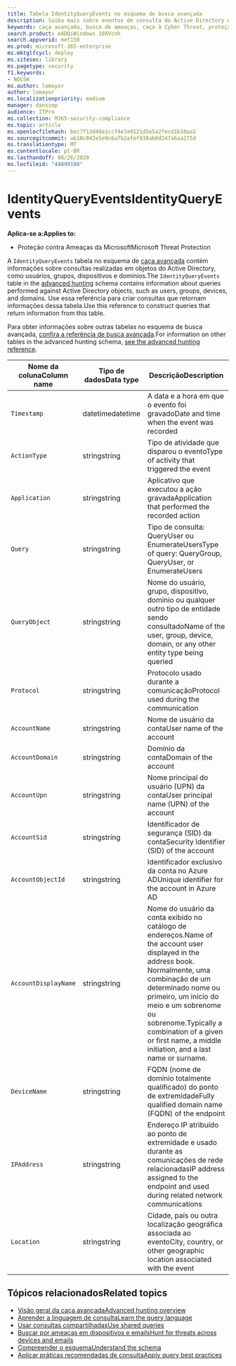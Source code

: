 ```yaml
---
title: Tabela IdentityQueryEvents no esquema de busca avançada
description: Saiba mais sobre eventos de consulta do Active Directory na tabela IdentityQueryEvents do esquema de busca avançada
keywords: caça avançada, busca de ameaças, caça à Cyber Threat, proteção de ameaças da Microsoft, Microsoft 365, MTP, M365, Search, Query, telemetria, referência de esquema, Kusto, tabela, coluna, tipo de dados, descrição, IdentityQueryEvents, Azure AD, Active Directory, Azure ATP, identidades, consultas LDAP
search.product: eADQiWindows 10XVcnh
search.appverid: met150
ms.prod: microsoft-365-enterprise
ms.mktglfcycl: deploy
ms.sitesec: library
ms.pagetype: security
f1.keywords:
- NOCSH
ms.author: lomayor
author: lomayor
ms.localizationpriority: medium
manager: dansimp
audience: ITPro
ms.collection: M365-security-compliance
ms.topic: article
ms.openlocfilehash: bec7f13d49e2ccf4e3a9121d5e5a2fecd1b10aa2
ms.sourcegitcommit: ab10c042e5e9c6a7b2afef930ab0d247a6aa275d
ms.translationtype: MT
ms.contentlocale: pt-BR
ms.lasthandoff: 06/26/2020
ms.locfileid: "44899108"
---
```

# <a name="identityqueryevents"></a><span data-ttu-id="77946-104">IdentityQueryEvents</span><span class="sxs-lookup"><span data-stu-id="77946-104">IdentityQueryEvents</span></span>

<span data-ttu-id="77946-105">**Aplica-se a:**</span><span class="sxs-lookup"><span data-stu-id="77946-105">**Applies to:**</span></span>
- <span data-ttu-id="77946-106">Proteção contra Ameaças da Microsoft</span><span class="sxs-lookup"><span data-stu-id="77946-106">Microsoft Threat Protection</span></span>

<span data-ttu-id="77946-107">A `IdentityQueryEvents` tabela no esquema de [caça avançada](advanced-hunting-overview.md) contém informações sobre consultas realizadas em objetos do Active Directory, como usuários, grupos, dispositivos e domínios.</span><span class="sxs-lookup"><span data-stu-id="77946-107">The `IdentityQueryEvents` table in the [advanced hunting](advanced-hunting-overview.md) schema contains information about queries performed against Active Directory objects, such as users, groups, devices, and domains.</span></span> <span data-ttu-id="77946-108">Use essa referência para criar consultas que retornam informações dessa tabela.</span><span class="sxs-lookup"><span data-stu-id="77946-108">Use this reference to construct queries that return information from this table.</span></span>

<span data-ttu-id="77946-109">Para obter informações sobre outras tabelas no esquema de busca avançada, [confira a referência de busca avançada](advanced-hunting-schema-tables.md).</span><span class="sxs-lookup"><span data-stu-id="77946-109">For information on other tables in the advanced hunting schema, [see the advanced hunting reference](advanced-hunting-schema-tables.md).</span></span>

| <span data-ttu-id="77946-110">Nome da coluna</span><span class="sxs-lookup"><span data-stu-id="77946-110">Column name</span></span> | <span data-ttu-id="77946-111">Tipo de dados</span><span class="sxs-lookup"><span data-stu-id="77946-111">Data type</span></span> | <span data-ttu-id="77946-112">Descrição</span><span class="sxs-lookup"><span data-stu-id="77946-112">Description</span></span> |
|-------------|-----------|-------------|
| `Timestamp` | <span data-ttu-id="77946-113">datetime</span><span class="sxs-lookup"><span data-stu-id="77946-113">datetime</span></span> | <span data-ttu-id="77946-114">A data e a hora em que o evento foi gravado</span><span class="sxs-lookup"><span data-stu-id="77946-114">Date and time when the event was recorded</span></span> |
| `ActionType` | <span data-ttu-id="77946-115">string</span><span class="sxs-lookup"><span data-stu-id="77946-115">string</span></span> | <span data-ttu-id="77946-116">Tipo de atividade que disparou o evento</span><span class="sxs-lookup"><span data-stu-id="77946-116">Type of activity that triggered the event</span></span> |
| `Application` | <span data-ttu-id="77946-117">string</span><span class="sxs-lookup"><span data-stu-id="77946-117">string</span></span> | <span data-ttu-id="77946-118">Aplicativo que executou a ação gravada</span><span class="sxs-lookup"><span data-stu-id="77946-118">Application that performed the recorded action</span></span> |
| `Query` | <span data-ttu-id="77946-119">string</span><span class="sxs-lookup"><span data-stu-id="77946-119">string</span></span> | <span data-ttu-id="77946-120">Tipo de consulta: QueryUser ou EnumerateUsers</span><span class="sxs-lookup"><span data-stu-id="77946-120">Type of query: QueryGroup, QueryUser, or EnumerateUsers</span></span> |
| `QueryObject` | <span data-ttu-id="77946-121">string</span><span class="sxs-lookup"><span data-stu-id="77946-121">string</span></span> | <span data-ttu-id="77946-122">Nome do usuário, grupo, dispositivo, domínio ou qualquer outro tipo de entidade sendo consultado</span><span class="sxs-lookup"><span data-stu-id="77946-122">Name of the user, group, device, domain, or any other entity type being queried</span></span> |
| `Protocol` | <span data-ttu-id="77946-123">string</span><span class="sxs-lookup"><span data-stu-id="77946-123">string</span></span> | <span data-ttu-id="77946-124">Protocolo usado durante a comunicação</span><span class="sxs-lookup"><span data-stu-id="77946-124">Protocol used during the communication</span></span> |
| `AccountName` | <span data-ttu-id="77946-125">string</span><span class="sxs-lookup"><span data-stu-id="77946-125">string</span></span> | <span data-ttu-id="77946-126">Nome de usuário da conta</span><span class="sxs-lookup"><span data-stu-id="77946-126">User name of the account</span></span> |
| `AccountDomain` | <span data-ttu-id="77946-127">string</span><span class="sxs-lookup"><span data-stu-id="77946-127">string</span></span> | <span data-ttu-id="77946-128">Domínio da conta</span><span class="sxs-lookup"><span data-stu-id="77946-128">Domain of the account</span></span> |
| `AccountUpn` | <span data-ttu-id="77946-129">string</span><span class="sxs-lookup"><span data-stu-id="77946-129">string</span></span> | <span data-ttu-id="77946-130">Nome principal do usuário (UPN) da conta</span><span class="sxs-lookup"><span data-stu-id="77946-130">User principal name (UPN) of the account</span></span> |
| `AccountSid` | <span data-ttu-id="77946-131">string</span><span class="sxs-lookup"><span data-stu-id="77946-131">string</span></span> | <span data-ttu-id="77946-132">Identificador de segurança (SID) da conta</span><span class="sxs-lookup"><span data-stu-id="77946-132">Security Identifier (SID) of the account</span></span> |
| `AccountObjectId` | <span data-ttu-id="77946-133">string</span><span class="sxs-lookup"><span data-stu-id="77946-133">string</span></span> | <span data-ttu-id="77946-134">Identificador exclusivo da conta no Azure AD</span><span class="sxs-lookup"><span data-stu-id="77946-134">Unique identifier for the account in Azure AD</span></span> |
| `AccountDisplayName` | <span data-ttu-id="77946-135">string</span><span class="sxs-lookup"><span data-stu-id="77946-135">string</span></span> | <span data-ttu-id="77946-136">Nome do usuário da conta exibido no catálogo de endereços.</span><span class="sxs-lookup"><span data-stu-id="77946-136">Name of the account user displayed in the address book.</span></span> <span data-ttu-id="77946-137">Normalmente, uma combinação de um determinado nome ou primeiro, um início do meio e um sobrenome ou sobrenome.</span><span class="sxs-lookup"><span data-stu-id="77946-137">Typically a combination of a given or first name, a middle initiation, and a last name or surname.</span></span> |
| `DeviceName` | <span data-ttu-id="77946-138">string</span><span class="sxs-lookup"><span data-stu-id="77946-138">string</span></span> | <span data-ttu-id="77946-139">FQDN (nome de domínio totalmente qualificado) do ponto de extremidade</span><span class="sxs-lookup"><span data-stu-id="77946-139">Fully qualified domain name (FQDN) of the endpoint</span></span> |
| `IPAddress` | <span data-ttu-id="77946-140">string</span><span class="sxs-lookup"><span data-stu-id="77946-140">string</span></span> | <span data-ttu-id="77946-141">Endereço IP atribuído ao ponto de extremidade e usado durante as comunicações de rede relacionadas</span><span class="sxs-lookup"><span data-stu-id="77946-141">IP address assigned to the endpoint and used during related network communications</span></span> |
| `Location` | <span data-ttu-id="77946-142">string</span><span class="sxs-lookup"><span data-stu-id="77946-142">string</span></span> | <span data-ttu-id="77946-143">Cidade, país ou outra localização geográfica associada ao evento</span><span class="sxs-lookup"><span data-stu-id="77946-143">City, country, or other geographic location associated with the event</span></span> |

## <a name="related-topics"></a><span data-ttu-id="77946-144">Tópicos relacionados</span><span class="sxs-lookup"><span data-stu-id="77946-144">Related topics</span></span>
- [<span data-ttu-id="77946-145">Visão geral da caça avançada</span><span class="sxs-lookup"><span data-stu-id="77946-145">Advanced hunting overview</span></span>](advanced-hunting-overview.md)
- [<span data-ttu-id="77946-146">Aprender a linguagem de consulta</span><span class="sxs-lookup"><span data-stu-id="77946-146">Learn the query language</span></span>](advanced-hunting-query-language.md)
- [<span data-ttu-id="77946-147">Usar consultas compartilhadas</span><span class="sxs-lookup"><span data-stu-id="77946-147">Use shared queries</span></span>](advanced-hunting-shared-queries.md)
- [<span data-ttu-id="77946-148">Buscar por ameaças em dispositivos e emails</span><span class="sxs-lookup"><span data-stu-id="77946-148">Hunt for threats across devices and emails</span></span>](advanced-hunting-query-emails-devices.md)
- [<span data-ttu-id="77946-149">Compreender o esquema</span><span class="sxs-lookup"><span data-stu-id="77946-149">Understand the schema</span></span>](advanced-hunting-schema-tables.md)
- [<span data-ttu-id="77946-150">Aplicar práticas recomendadas de consulta</span><span class="sxs-lookup"><span data-stu-id="77946-150">Apply query best practices</span></span>](advanced-hunting-best-practices.md)
